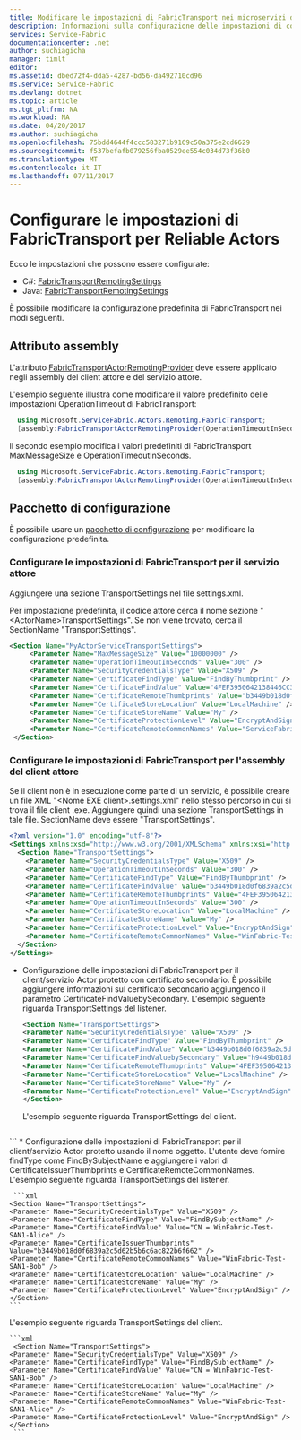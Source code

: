 ```yaml
---
title: Modificare le impostazioni di FabricTransport nei microservizi di Azure | Microsoft Docs
description: Informazioni sulla configurazione delle impostazioni di comunicazione degli attori di Service Fabric di Azure.
services: Service-Fabric
documentationcenter: .net
author: suchiagicha
manager: timlt
editor: 
ms.assetid: dbed72f4-dda5-4287-bd56-da492710cd96
ms.service: Service-Fabric
ms.devlang: dotnet
ms.topic: article
ms.tgt_pltfrm: NA
ms.workload: NA
ms.date: 04/20/2017
ms.author: suchiagicha
ms.openlocfilehash: 75bdd4644f4ccc583271b9169c50a375e2cd6629
ms.sourcegitcommit: f537befafb079256fba0529ee554c034d73f36b0
ms.translationtype: MT
ms.contentlocale: it-IT
ms.lasthandoff: 07/11/2017
---
```

# <a name="configure-fabrictransport-settings-for-reliable-actors"></a>Configurare le impostazioni di FabricTransport per Reliable Actors

Ecco le impostazioni che possono essere configurate:
- C#: [FabricTransportRemotingSettings](
https://docs.microsoft.com/en-us/java/api/microsoft.servicefabric.services.remoting.fabrictransport._fabric_transport_remoting_settings)
- Java: [FabricTransportRemotingSettings](https://docs.microsoft.com/java/api/microsoft.servicefabric.services.remoting.fabrictransport._fabric_transport_remoting_settings)

È possibile modificare la configurazione predefinita di FabricTransport nei modi seguenti.

## <a name="assembly-attribute"></a>Attributo assembly

L'attributo [FabricTransportActorRemotingProvider](https://docs.microsoft.com/en-us/dotnet/api/microsoft.servicefabric.actors.remoting.fabrictransport.fabrictransportactorremotingproviderattribute?redirectedfrom=MSDN#microsoft_servicefabric_actors_remoting_fabrictransport_fabrictransportactorremotingproviderattribute) deve essere applicato negli assembly del client attore e del servizio attore.

L'esempio seguente illustra come modificare il valore predefinito delle impostazioni OperationTimeout di FabricTransport:

  ```csharp
    using Microsoft.ServiceFabric.Actors.Remoting.FabricTransport;
    [assembly:FabricTransportActorRemotingProvider(OperationTimeoutInSeconds = 600)]
   ```

   Il secondo esempio modifica i valori predefiniti di FabricTransport MaxMessageSize e OperationTimeoutInSeconds.

  ```csharp
    using Microsoft.ServiceFabric.Actors.Remoting.FabricTransport;
    [assembly:FabricTransportActorRemotingProvider(OperationTimeoutInSeconds = 600,MaxMessageSize = 134217728)]
   ```

## <a name="config-package"></a>Pacchetto di configurazione

È possibile usare un [pacchetto di configurazione](service-fabric-application-model.md) per modificare la configurazione predefinita.

### <a name="configure-fabrictransport-settings-for-the-actor-service"></a>Configurare le impostazioni di FabricTransport per il servizio attore

Aggiungere una sezione TransportSettings nel file settings.xml.

Per impostazione predefinita, il codice attore cerca il nome sezione "&lt;ActorName&gt;TransportSettings". Se non viene trovato, cerca il SectionName "TransportSettings".

  ```xml
  <Section Name="MyActorServiceTransportSettings">
       <Parameter Name="MaxMessageSize" Value="10000000" />
       <Parameter Name="OperationTimeoutInSeconds" Value="300" />
       <Parameter Name="SecurityCredentialsType" Value="X509" />
       <Parameter Name="CertificateFindType" Value="FindByThumbprint" />
       <Parameter Name="CertificateFindValue" Value="4FEF3950642138446CC364A396E1E881DB76B48C" />
       <Parameter Name="CertificateRemoteThumbprints" Value="b3449b018d0f6839a2c5d62b5b6c6ac822b6f662" />
       <Parameter Name="CertificateStoreLocation" Value="LocalMachine" />
       <Parameter Name="CertificateStoreName" Value="My" />
       <Parameter Name="CertificateProtectionLevel" Value="EncryptAndSign" />
       <Parameter Name="CertificateRemoteCommonNames" Value="ServiceFabric-Test-Cert" />
   </Section>
  ```

### <a name="configure-fabrictransport-settings-for-the-actor-client-assembly"></a>Configurare le impostazioni di FabricTransport per l'assembly del client attore

Se il client non è in esecuzione come parte di un servizio, è possibile creare un file XML "&lt;Nome EXE client&gt;.settings.xml" nello stesso percorso in cui si trova il file client .exe. Aggiungere quindi una sezione TransportSettings in tale file. SectionName deve essere "TransportSettings".

  ```xml
  <?xml version="1.0" encoding="utf-8"?>
  <Settings xmlns:xsd="http://www.w3.org/2001/XMLSchema" xmlns:xsi="http://www.w3.org/2001/XMLSchema-instance" xmlns="http://schemas.microsoft.com/2011/01/fabric">
    <Section Name="TransportSettings">
      <Parameter Name="SecurityCredentialsType" Value="X509" />
      <Parameter Name="OperationTimeoutInSeconds" Value="300" />
      <Parameter Name="CertificateFindType" Value="FindByThumbprint" />
      <Parameter Name="CertificateFindValue" Value="b3449b018d0f6839a2c5d62b5b6c6ac822b6f662" />
      <Parameter Name="CertificateRemoteThumbprints" Value="4FEF3950642138446CC364A396E1E881DB76B48C" />
      <Parameter Name="OperationTimeoutInSeconds" Value="300" />
      <Parameter Name="CertificateStoreLocation" Value="LocalMachine" />
      <Parameter Name="CertificateStoreName" Value="My" />
      <Parameter Name="CertificateProtectionLevel" Value="EncryptAndSign" />
      <Parameter Name="CertificateRemoteCommonNames" Value="WinFabric-Test-SAN1-Alice" />
    </Section>
  </Settings>
   ```

  * Configurazione delle impostazioni di FabricTransport per il client/servizio Actor protetto con certificato secondario.
  È possibile aggiungere informazioni sul certificato secondario aggiungendo il parametro CertificateFindValuebySecondary.
  L'esempio seguente riguarda TransportSettings del listener.

    ```xml
    <Section Name="TransportSettings">
    <Parameter Name="SecurityCredentialsType" Value="X509" />
    <Parameter Name="CertificateFindType" Value="FindByThumbprint" />
    <Parameter Name="CertificateFindValue" Value="b3449b018d0f6839a2c5d62b5b6c6ac822b6f662" />
    <Parameter Name="CertificateFindValuebySecondary" Value="h9449b018d0f6839a2c5d62b5b6c6ac822b6f690" />
    <Parameter Name="CertificateRemoteThumbprints" Value="4FEF3950642138446CC364A396E1E881DB76B48C,a9449b018d0f6839a2c5d62b5b6c6ac822b6f667" />
    <Parameter Name="CertificateStoreLocation" Value="LocalMachine" />
    <Parameter Name="CertificateStoreName" Value="My" />
    <Parameter Name="CertificateProtectionLevel" Value="EncryptAndSign" />
    </Section>
     ```
     L'esempio seguente riguarda TransportSettings del client.

    ```xml
   <Section Name="TransportSettings">
    <Parameter Name="SecurityCredentialsType" Value="X509" />
    <Parameter Name="CertificateFindType" Value="FindByThumbprint" />
    <Parameter Name="CertificateFindValue" Value="4FEF3950642138446CC364A396E1E881DB76B48C" />
    <Parameter Name="CertificateFindValuebySecondary" Value="a9449b018d0f6839a2c5d62b5b6c6ac822b6f667" />
    <Parameter Name="CertificateRemoteThumbprints" Value="b3449b018d0f6839a2c5d62b5b6c6ac822b6f662,h9449b018d0f6839a2c5d62b5b6c6ac822b6f690" />
    <Parameter Name="CertificateStoreLocation" Value="LocalMachine" />
    <Parameter Name="CertificateStoreName" Value="My" />
    <Parameter Name="CertificateProtectionLevel" Value="EncryptAndSign" />
    </Section>
     ```
    * Configurazione delle impostazioni di FabricTransport per il client/servizio Actor protetto usando il nome oggetto.
    L'utente deve fornire findType come FindBySubjectName e aggiungere i valori di CertificateIssuerThumbprints e CertificateRemoteCommonNames.
  L'esempio seguente riguarda TransportSettings del listener.

     ```xml
    <Section Name="TransportSettings">
    <Parameter Name="SecurityCredentialsType" Value="X509" />
    <Parameter Name="CertificateFindType" Value="FindBySubjectName" />
    <Parameter Name="CertificateFindValue" Value="CN = WinFabric-Test-SAN1-Alice" />
    <Parameter Name="CertificateIssuerThumbprints" Value="b3449b018d0f6839a2c5d62b5b6c6ac822b6f662" />
    <Parameter Name="CertificateRemoteCommonNames" Value="WinFabric-Test-SAN1-Bob" />
    <Parameter Name="CertificateStoreLocation" Value="LocalMachine" />
    <Parameter Name="CertificateStoreName" Value="My" />
    <Parameter Name="CertificateProtectionLevel" Value="EncryptAndSign" />
    </Section>
    ```
  L'esempio seguente riguarda TransportSettings del client.

    ```xml
     <Section Name="TransportSettings">
    <Parameter Name="SecurityCredentialsType" Value="X509" />
    <Parameter Name="CertificateFindType" Value="FindBySubjectName" />
    <Parameter Name="CertificateFindValue" Value="CN = WinFabric-Test-SAN1-Bob" />
    <Parameter Name="CertificateStoreLocation" Value="LocalMachine" />
    <Parameter Name="CertificateStoreName" Value="My" />
    <Parameter Name="CertificateRemoteCommonNames" Value="WinFabric-Test-SAN1-Alice" />
    <Parameter Name="CertificateProtectionLevel" Value="EncryptAndSign" />
    </Section>
     ```
